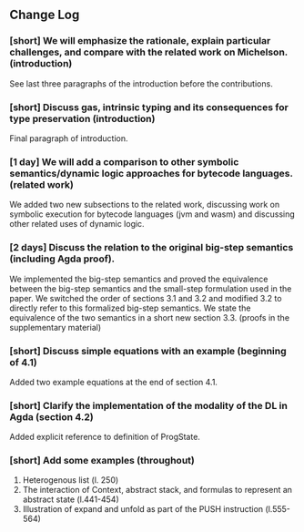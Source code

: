 ## Change Log

### [short] We will emphasize the rationale, explain particular challenges, and compare with the related work on Michelson. (introduction)

See last three paragraphs of the introduction before the contributions.

### [short] Discuss gas, intrinsic typing and its consequences for type preservation (introduction)

Final paragraph of introduction.

### [1 day] We will add a comparison to other symbolic semantics/dynamic logic approaches for bytecode languages. (related work)

We added two new subsections to the related work, discussing work on symbolic execution for bytecode languages (jvm and wasm) and discussing other related uses of dynamic logic. 

### [2 days] Discuss the relation to the original big-step semantics (including Agda proof).

We implemented the big-step semantics and proved the equivalence between the big-step semantics and the small-step formulation used in the paper. We switched the order of sections 3.1 and 3.2 and modified 3.2 to directly refer to this formalized big-step semantics. We state the equivalence of the two semantics in a short new section 3.3. (proofs in the supplementary material) 

### [short] Discuss simple equations with an example (beginning of 4.1)

Added two example equations at the end of section 4.1.

### [short] Clarify the implementation of the modality of the DL in Agda (section 4.2)

Added explicit reference to definition of ProgState.

### [short] Add some examples (throughout)

1. Heterogenous list (l. 250)
2. The interaction of Context, abstract stack, and formulas to represent an abstract state (l.441-454)
3. Illustration of expand and unfold as part of the PUSH instruction (l.555-564)
